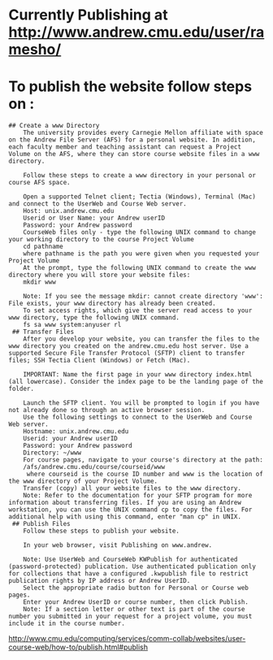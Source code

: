# Currently Publishing at http://www.andrew.cmu.edu/user/ramesho/
# To publish the website follow steps on :
	## Create a www Directory
		The university provides every Carnegie Mellon affiliate with space on the Andrew File Server (AFS) for a personal website. In addition, each faculty member and teaching assistant can request a Project Volume on the AFS, where they can store course website files in a www directory.

		Follow these steps to create a www directory in your personal or course AFS space.

		Open a supported Telnet client; Tectia (Windows), Terminal (Mac) and connect to the UserWeb and Course Web server. 
		Host: unix.andrew.cmu.edu
		Userid or User Name: your Andrew userID
		Password: your Andrew password
		CourseWeb files only - type the following UNIX command to change your working directory to the course Project Volume
		cd pathname
		where pathname is the path you were given when you requested your Project Volume
		At the prompt, type the following UNIX command to create the www directory where you will store your website files:
		mkdir www

		Note: If you see the message mkdir: cannot create directory 'www': File exists, your www directory has already been created.
		To set access rights, which give the server read access to your www directory, type the following UNIX command.
		fs sa www system:anyuser rl 
	 ## Transfer Files
		After you develop your website, you can transfer the files to the www directory you created on the andrew.cmu.edu host server. Use a supported Secure File Transfer Protocol (SFTP) client to transfer files; SSH Tectia Client (Windows) or Fetch (Mac).

		IMPORTANT: Name the first page in your www directory index.html (all lowercase). Consider the index page to be the landing page of the folder.

		Launch the SFTP client. You will be prompted to login if you have not already done so through an active browser session.
		Use the following settings to connect to the UserWeb and Course Web server. 
		Hostname: unix.andrew.cmu.edu
		Userid: your Andrew userID
		Password: your Andrew password
		Directory: ~/www
		For course pages, navigate to your course's directory at the path:
		/afs/andrew.cmu.edu/course/courseid/www
		 where courseid is the course ID number and www is the location of the www directory of your Project Volume.
		Transfer (copy) all your website files to the www directory.
		Note: Refer to the documentation for your SFTP program for more information about transferring files. If you are using an Andrew workstation, you can use the UNIX command cp to copy the files. For additional help with using this command, enter "man cp" in UNIX.
	 ## Publish Files
		Follow these steps to publish your website.

		In your web browser, visit Publishing on www.andrew.

		Note: Use UserWeb and CourseWeb KWPublish for authenticated (password-protected) publication. Use authenticated publication only for collections that have a configured .kwpublish file to restrict publication rights by IP address or Andrew UserID.
		Select the appropriate radio button for Personal or Course web pages.
		Enter your Andrew UserID or course number, then click Publish.
		Note: If a section letter or other text is part of the course number you submitted in your request for a project volume, you must include it in the course number.
 http://www.cmu.edu/computing/services/comm-collab/websites/user-course-web/how-to/publish.html#publish 